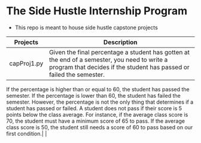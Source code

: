 # The Side Hustle Internship Program

- This repo is meant to house side hustle capstone projects

| Projects                        | Description                                                                     |
| ------------------------------- | ------------------------------------------------------------------------------- |
| capProj1.py                     | Given the final percentage a student has gotten at the end of a semester, you need to write a program that decides if the student has passed or failed the semester.
If the percentage is higher than or equal to 60, the student has passed the semester. If the percentage is lower than 60, the student has failed the semester.
However, the percentage is not the only thing that determines if a student has passed or failed. A student does not pass if their score is 5 points below the class average.
For instance, if the average class score is 70, the student must have a minimum score of 65 to pass.
If the average class score is 50, the student still needs a score of 60 to pass based on our first condition.|                                                     |